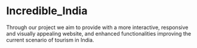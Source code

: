 # Incredible_India
Through our project we aim to provide with a more interactive, responsive and visually appealing website, and enhanced functionalities improving the current scenario of tourism in India.

